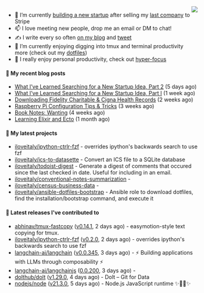 <img align="right" src="https://github-readme-stats.vercel.app/api?username=iloveitaly&show_icons=true&text_color=718096&hide_title=true"/>

- 🔭 I’m currently [building a new startup](https://mikebian.co/bye-stripe-on-to-the-next-adventure/) after selling my [last company](https://suitesync.io) to Stripe
- 📫 I love meeting new people, drop me an email or DM to chat!
- ✍️ I write every so often [on my blog](http://mikebian.co/) and [tweet](https://twitter.com/mike_bianco)
- 🌱 I’m currently enjoying digging into tmux and terminal productivity more (check out my [dotfiles](https://github.com/iloveitaly/dotfiles))
- 💬 I really enjoy personal productivity, check out [hyper-focus](https://github.com/iloveitaly/hyper-focus)

#### 📜 My recent blog posts


- [What I’ve Learned Searching for a New Startup Idea, Part 2](https://mikebian.co/what-ive-learned-searching-for-a-new-startup-idea-part-2/) (5 days ago)
- [What I’ve Learned Searching for a New Startup Idea, Part I](https://mikebian.co/what-ive-learned-searching-for-a-new-startup-idea-part-i/) (1 week ago)
- [Downloading Fidelity Charitable &amp; Cigna Health Records](https://mikebian.co/downloading-fidelity-charitable-cigna-health-records/) (2 weeks ago)
- [Raspberry Pi Configuration Tips &amp; Tricks](https://mikebian.co/raspberry-pi-configuration-tips-tricks/) (3 weeks ago)
- [Book Notes: Wanting](https://mikebian.co/book-notes-wanting/) (4 weeks ago)
- [Learning Elixir and Ecto](https://mikebian.co/learning-elixir-and-ecto/) (1 month ago)

#### 🌱 My latest projects


- [iloveitaly/ipython-ctrlr-fzf](https://github.com/iloveitaly/ipython-ctrlr-fzf) - overrides ipython&#39;s backwards search to use fzf
- [iloveitaly/ics-to-datasette](https://github.com/iloveitaly/ics-to-datasette) - Convert an ICS file to a SQLite database
- [iloveitaly/todoist-digest](https://github.com/iloveitaly/todoist-digest) - Generate a digest of comments that occured since the last checked in date. Useful for including in an email.
- [iloveitaly/conventional-notes-summarization](https://github.com/iloveitaly/conventional-notes-summarization) - 
- [iloveitaly/census-business-data](https://github.com/iloveitaly/census-business-data) - 
- [iloveitaly/ansible-dotfiles-bootstrap](https://github.com/iloveitaly/ansible-dotfiles-bootstrap) - Ansible role to download dotfiles, find the installation/bootstrap command, and execute it

#### 🔭 Latest releases I've contributed to


- [abhinav/tmux-fastcopy](https://github.com/abhinav/tmux-fastcopy) ([v0.14.1](https://github.com/abhinav/tmux-fastcopy/releases/tag/v0.14.1), 2 days ago) - easymotion-style text copying for tmux.
- [iloveitaly/ipython-ctrlr-fzf](https://github.com/iloveitaly/ipython-ctrlr-fzf) ([v0.2.0](https://github.com/iloveitaly/ipython-ctrlr-fzf/releases/tag/v0.2.0), 2 days ago) - overrides ipython&#39;s backwards search to use fzf
- [langchain-ai/langchain](https://github.com/langchain-ai/langchain) ([v0.0.345](https://github.com/langchain-ai/langchain/releases/tag/v0.0.345), 3 days ago) - ⚡ Building applications with LLMs through composability ⚡
- [langchain-ai/langchainjs](https://github.com/langchain-ai/langchainjs) ([0.0.200](https://github.com/langchain-ai/langchainjs/releases/tag/0.0.200), 3 days ago) - 
- [dolthub/dolt](https://github.com/dolthub/dolt) ([v1.29.0](https://github.com/dolthub/dolt/releases/tag/v1.29.0), 4 days ago) - Dolt – Git for Data
- [nodejs/node](https://github.com/nodejs/node) ([v21.3.0](https://github.com/nodejs/node/releases/tag/v21.3.0), 5 days ago) - Node.js JavaScript runtime ✨🐢🚀✨
